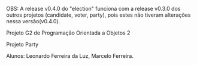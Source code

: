 OBS:
A release v0.4.0 do "election" funciona com a release v0.3.0 dos outros projetos (candidate, voter, party), pois estes não tiveram alterações nessa versão(v0.4.0).

Projeto G2 de Programação Orientada a Objetos 2

Projeto Party

Alunos: Leonardo Ferreira da Luz, Marcelo Ferreira.
